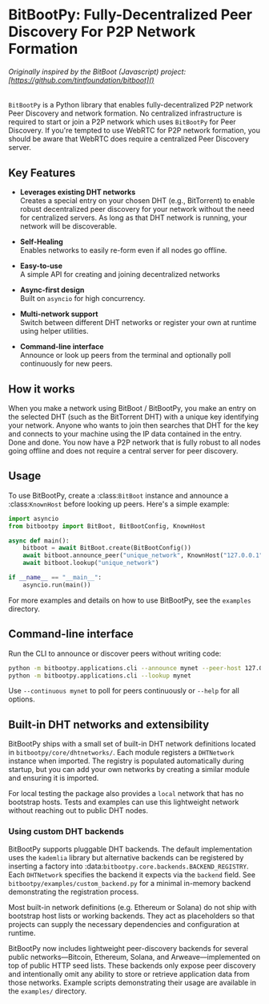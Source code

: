 # BitBootPy: Fully-Decentralized Peer Discovery For P2P Network Formation

###### Originally inspired by the BitBoot (Javascript) project: [https://github.com/tintfoundation/bitboot]()

`BitBootPy` is a Python library that enables fully-decentralized P2P network Peer Discovery and network formation. No centralized infrastructure is required to start or join a P2P network which uses `BitBootPy` for Peer Discovery. If you're tempted to use WebRTC for P2P network formation, you should be aware that WebRTC does require a centralized Peer Discovery server.


## Key Features
- **Leverages existing DHT networks** \
Creates a special entry on your chosen DHT (e.g., BitTorrent) to enable robust decentralized peer discovery for your network without the need for centralized servers. As long as that DHT network is running, your network will be discoverable.

- **Self-Healing** \
Enables networks to easily re-form even if all nodes go offline.

- **Easy-to-use**\
A simple API for creating and joining decentralized networks

- **Async-first design**\
Built on ``asyncio`` for high concurrency.

- **Multi-network support**\
Switch between different DHT networks or register your own at runtime using helper utilities.

- **Command-line interface**\
Announce or look up peers from the terminal and optionally poll continuously for new peers.

## How it works
When you make a network using BitBoot / BitBootPy, you make an entry on the selected DHT (such as the BitTorrent DHT) with a unique key identifying your network. Anyone who wants to join then searches that DHT for the key and connects to your machine using the IP data contained in the entry. Done and done. You now have a P2P network that is fully robust to all nodes going offline and does not require a central server for peer discovery.


## Usage
To use BitBootPy, create a :class:`BitBoot` instance and announce a
:class:`KnownHost` before looking up peers. Here's a simple example:

```python
import asyncio
from bitbootpy import BitBoot, BitBootConfig, KnownHost

async def main():
    bitboot = await BitBoot.create(BitBootConfig())
    await bitboot.announce_peer("unique_network", KnownHost("127.0.0.1", 6881))
    await bitboot.lookup("unique_network")

if __name__ == "__main__":
    asyncio.run(main())
```

For more examples and details on how to use BitBootPy, see the `examples` directory.

## Command-line interface
Run the CLI to announce or discover peers without writing code:

```bash
python -m bitbootpy.applications.cli --announce mynet --peer-host 127.0.0.1 --peer-port 6881
python -m bitbootpy.applications.cli --lookup mynet
```

Use ``--continuous mynet`` to poll for peers continuously or ``--help`` for all options.

## Built-in DHT networks and extensibility

BitBootPy ships with a small set of built-in DHT network definitions located in
`bitbootpy/core/dhtnetworks/`. Each module registers a ``DHTNetwork`` instance
when imported. The registry is populated automatically during startup, but you
can add your own networks by creating a similar module and ensuring it is
imported.

For local testing the package also provides a ``local`` network that has no
bootstrap hosts. Tests and examples can use this lightweight network without
reaching out to public DHT nodes.

### Using custom DHT backends

BitBootPy supports pluggable DHT backends.  The default implementation uses the
``kademlia`` library but alternative backends can be registered by inserting a
factory into :data:`bitbootpy.core.backends.BACKEND_REGISTRY`.  Each
``DHTNetwork`` specifies the backend it expects via the ``backend`` field.  See
``bitbootpy/examples/custom_backend.py`` for a minimal in-memory backend
demonstrating the registration process.

Most built-in network definitions (e.g. Ethereum or Solana) do not ship with
bootstrap host lists or working backends.  They act as placeholders so that
projects can supply the necessary dependencies and configuration at runtime.

BitBootPy now includes lightweight peer-discovery backends for several public
networks—Bitcoin, Ethereum, Solana, and Arweave—implemented on top of public
HTTP seed lists.  These backends only expose peer discovery and intentionally
omit any ability to store or retrieve application data from those networks.
Example scripts demonstrating their usage are available in the ``examples/``
directory.

